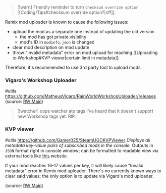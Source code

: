 > [!warn] Friendly reminder to turn `checksum override option` [[Coding/Tips#checksum override option?|off]].

Remix mod uploader is known to cause the following issues:
- upload the mod as a separate one instead of updating the old version
	- the mod has got private visibility
	- mod's ID in `modinfo.json` is changed
- clear mod description on mod update
- throw "Invalid metadata" error on mod upload for reaching [[Uploading to Workshop#KVP viewer|certain limit in metadata]]

Therefore, it's recommended to use 3rd party tool to upload mods.
### Vigaro's Workshop Uploader
#utils
https://github.com/MatheusVigaro/RainWorldWorkshopUploader/releases
(source: [RW Main](https://discord.com/channels/291184728944410624/838185248981385256/1080334872364732526))

> [!watcher] oops watcher ate tags
> I've heard that it doesn't support new Workshop tags yet. RIP.

### KVP viewer
#utils
https://github.com/Gamer025/SteamUGCKVPViewer
*Displays all metadata key-value pairs of subscribed mods in the console.*
Outputs in `JSON` format right in console window; can be formatted to readable view via external tools like [this](https://jsonviewer.stack.hu/) website.

If your mod reaches 16-17 values per key, it will likely cause "Invalid metadata" error in Remix mod uploader.
There's no currently known ways to clear said values; the only option is to update via Vigaro's mod uploader.

(source: [RW Main](https://discord.com/channels/291184728944410624/838185248981385256/1147616659624964148))
